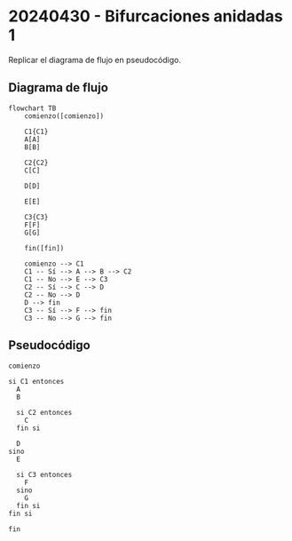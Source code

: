 # 20240430 - Bifurcaciones anidadas 1

Replicar el diagrama de flujo en pseudocódigo.

## Diagrama de flujo

```mermaid
flowchart TB
	comienzo([comienzo])

    C1{C1}
	A[A]
	B[B]

    C2{C2}
	C[C]

	D[D]

    E[E]

    C3{C3}
	F[F]
	G[G]

	fin([fin])

	comienzo --> C1
	C1 -- Sí --> A --> B --> C2
	C1 -- No --> E --> C3
	C2 -- Sí --> C --> D
	C2 -- No --> D
	D --> fin
	C3 -- Sí --> F --> fin
	C3 -- No --> G --> fin
```

## Pseudocódigo

```
comienzo

si C1 entonces
  A
  B
  
  si C2 entonces
    C
  fin si
  
  D
sino
  E

  si C3 entonces
    F
  sino
    G
  fin si
fin si

fin
```
